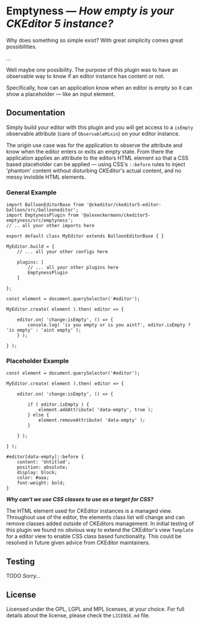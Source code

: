 Emptyness — _How empty is **your** CKEditor 5 instance?_
===================================================

Why does something so simple exist? With great simplicity comes great possibilities.

...

Well maybe _one_ possibility. The purpose of this plugin was to have an observable way to know if an editor instance has content or not.

Specifically, how can an application know when an editor is empty so it can show a placeholder — like an input element.

## Documentation

Simply build your editor with this plugin and you will get access to a `isEmpty` observable attribute (care of `ObservableMixin`) on your editor instance.

The origin use case was for the application to observe the attribute and know when the editor enters or exits an empty state. From there the application applies an attribute to the editors HTML element so that a CSS based placeholder can be applied — using CSS's `::before` rules to inject 'phantom' content without disturbing CKEditor's actual content, and no messy invisible HTML elements.

### General Example

```
import BalloonEditorBase from '@ckeditor/ckeditor5-editor-balloon/src/ballooneditor';
import EmptynessPlugin from '@alexeckermann/ckeditor5-emptyness/src/emptyness';
// .. all your other imports here

export default class MyEditor extends BalloonEditorBase { }

MyEditor.build = {
	// ... all your other configs here

	plugins: [
		// ... all your other plugins here
		EmptynessPlugin
	]

};
```

```
const element = document.querySelector('#editor');

MyEditor.create( element ).then( editor => {

	editor.on( 'change:isEmpty', () => {
		console.log( 'is you empty or is you aint?', editor.isEmpty ? 'is empty' : 'aint empty' );
	} );

} );
```

### Placeholder Example

```
const element = document.querySelector('#editor');

MyEditor.create( element ).then( editor => {

	editor.on( 'change:isEmpty', () => {

		if ( editor.isEmpty ) {
			element.addAttribute( 'data-empty', true );
		} else {
			element.removeAttribute( 'data-empty' );
		}

	} );

} );
```

```
#editor[data-empty]::before {
	content: 'Untitled';
	position: absolute;
	display: block;
	color: #aaa;
	font-weight: bold;
}
```

**_Why can't we use CSS classes to use as a target for CSS?_**

The HTML element used for CKEditor instances is a managed view. Throughout use of the editor, the elements class list will change and can remove classes added outside of CKEditors management. In initial testing of this plugin we found no obvious way to extend the CKEditor's view `Template` for a editor view to enable CSS class based functionality. This could be resolved in future given advice from CKEditor maintainers.

## Testing

TODO _Sorry..._

## License

Licensed under the GPL, LGPL and MPL licenses, at your choice. For full details about the license, please check the `LICENSE.md` file.
